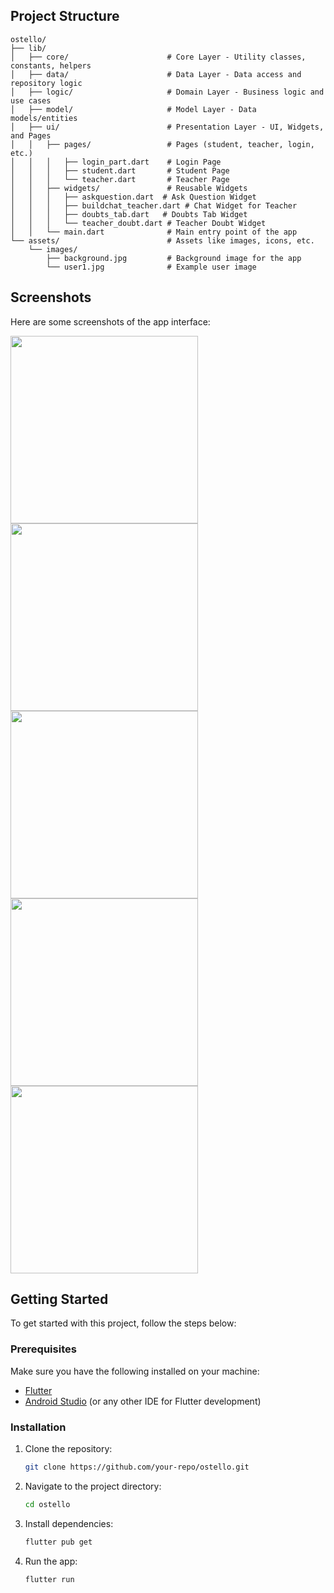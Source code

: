 ## Project Structure

```plaintext
ostello/
├── lib/
│   ├── core/                      # Core Layer - Utility classes, constants, helpers
│   ├── data/                      # Data Layer - Data access and repository logic
│   ├── logic/                     # Domain Layer - Business logic and use cases
│   ├── model/                     # Model Layer - Data models/entities
│   ├── ui/                        # Presentation Layer - UI, Widgets, and Pages
│   │   ├── pages/                 # Pages (student, teacher, login, etc.)
│   │   │   ├── login_part.dart    # Login Page
│   │   │   ├── student.dart       # Student Page
│   │   │   └── teacher.dart       # Teacher Page
│   │   ├── widgets/               # Reusable Widgets
│   │   │   ├── askquestion.dart  # Ask Question Widget
│   │   │   ├── buildchat_teacher.dart # Chat Widget for Teacher
│   │   │   ├── doubts_tab.dart   # Doubts Tab Widget
│   │   │   └── teacher_doubt.dart # Teacher Doubt Widget
│   │   └── main.dart              # Main entry point of the app
└── assets/                        # Assets like images, icons, etc.
    └── images/
        ├── background.jpg         # Background image for the app
        └── user1.jpg              # Example user image

```


## Screenshots

Here are some screenshots of the app interface:

<img src="https://github.com/user-attachments/assets/56e3285a-cf1a-4664-a193-759ff6380678" width="300" />
<img src="https://github.com/user-attachments/assets/03b82358-5388-47cd-ad10-ec3a59d654f9" width="300" />
<img src="https://github.com/user-attachments/assets/c0f628c4-49ef-4514-90df-1cdbfb7f2e71" width="300" />
<img src="https://github.com/user-attachments/assets/45238cf4-4670-45f0-9095-bf9f3b7c98e0" width="300" />
<img src="https://github.com/user-attachments/assets/6d73ad7c-7fbf-4175-a11b-7eebab7e76c4" width="300" />

## Getting Started

To get started with this project, follow the steps below:

### Prerequisites

Make sure you have the following installed on your machine:

- [Flutter](https://flutter.dev/docs/get-started/install)
- [Android Studio](https://developer.android.com/studio) (or any other IDE for Flutter development)

### Installation

1. Clone the repository:

    ```bash
    git clone https://github.com/your-repo/ostello.git
    ```

2. Navigate to the project directory:

    ```bash
    cd ostello
    ```

3. Install dependencies:

    ```bash
    flutter pub get
    ```

4. Run the app:

    ```bash
    flutter run
    ```
